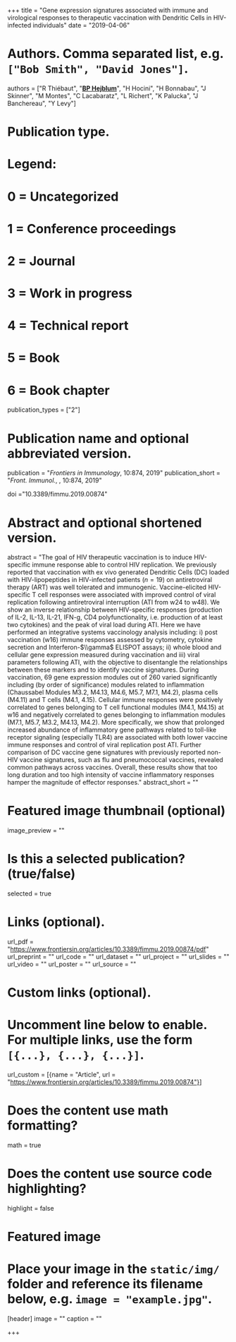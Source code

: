 +++
title = "Gene expression signatures associated with immune and virological responses to therapeutic vaccination with Dendritic Cells in HIV-infected individuals"
date = "2019-04-06"



# Authors. Comma separated list, e.g. `["Bob Smith", "David Jones"]`.
authors = ["R Thiébaut", "<u>**BP Hejblum**</u>", "H Hocini", "H Bonnabau", "J Skinner", "M Montes", "C Lacabaratz", "L Richert", "K Palucka", "J Banchereau", "Y Levy"]
# Publication type.
# Legend:
# 0 = Uncategorized
# 1 = Conference proceedings
# 2 = Journal
# 3 = Work in progress
# 4 = Technical report
# 5 = Book
# 6 = Book chapter
publication_types = ["2"]

# Publication name and optional abbreviated version.
publication = "*Frontiers in Immunology*, 10:874, 2019"
publication_short = "*Front. Immunol.*, , 10:874, 2019"

doi ="10.3389/fimmu.2019.00874"

# Abstract and optional shortened version.
abstract = "The goal of HIV therapeutic vaccination is to induce HIV-specific immune response able to control HIV replication. We previously reported that vaccination with ex vivo generated Dendritic Cells (DC) loaded with HIV-lipopeptides in HIV-infected patients ($n=19$) on antiretroviral therapy (ART) was well tolerated and immunogenic. Vaccine-elicited HIV-specific T cell responses were associated with improved control of viral replication following antiretroviral interruption (ATI from w24 to w48). We show an inverse relationship between HIV-specific responses (production of IL-2, IL-13, IL-21, IFN-g, CD4 polyfunctionality, i.e. production of at least two cytokines) and the peak of viral load during ATI. Here we have performed an integrative systems vaccinology analysis including: i) post vaccination (w16) immune responses assessed by cytometry, cytokine secretion and Interferon-$\\gamma$ ELISPOT assays; ii) whole blood and cellular gene expression measured during vaccination and iii) viral parameters following ATI, with the objective to disentangle the relationships between these markers and to identify vaccine signatures. During vaccination, 69 gene expression modules out of 260 varied significantly including (by order of significance) modules related to inflammation (Chaussabel Modules M3.2, M4.13, M4.6, M5.7, M7.1, M4.2), plasma cells (M4.11) and T cells (M4.1, 4.15). Cellular immune responses were positively correlated to genes belonging to T cell functional modules (M4.1, M4.15) at w16 and negatively correlated to genes belonging to inflammation modules (M7.1, M5.7, M3.2, M4.13, M4.2). More specifically, we show that prolonged increased abundance of inflammatory gene pathways related to toll-like receptor signaling (especially TLR4) are associated with both lower vaccine immune responses and control of viral replication post ATI. Further comparison of DC vaccine gene signatures with previously reported non-HIV vaccine signatures, such as flu and pneumococcal vaccines, revealed common pathways across vaccines. Overall, these results show that too long duration and too high intensity of vaccine inflammatory responses hamper the magnitude of effector responses."
abstract_short = ""

# Featured image thumbnail (optional)
image_preview = ""

# Is this a selected publication? (true/false)
selected = true

# Links (optional).
url_pdf = "https://www.frontiersin.org/articles/10.3389/fimmu.2019.00874/pdf"
url_preprint = ""
url_code = ""
url_dataset = ""
url_project = ""
url_slides = ""
url_video = ""
url_poster = ""
url_source = ""

# Custom links (optional).
# Uncomment line below to enable. For multiple links, use the form `[{...}, {...}, {...}]`.
url_custom = [{name = "Article", url = "https://www.frontiersin.org/articles/10.3389/fimmu.2019.00874"}]


# Does the content use math formatting?
math = true

# Does the content use source code highlighting?
highlight = false

# Featured image
# Place your image in the `static/img/` folder and reference its filename below, e.g. `image = "example.jpg"`.
[header]
image = ""
caption = ""

+++
